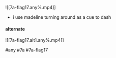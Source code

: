 ![[7a-flag17.any%.mp4]]
- i use madeline turning around as a cue to dash

#### alternate
![[7a-flag17.alt1.any%.mp4]]

#any #7a #7a-flag17